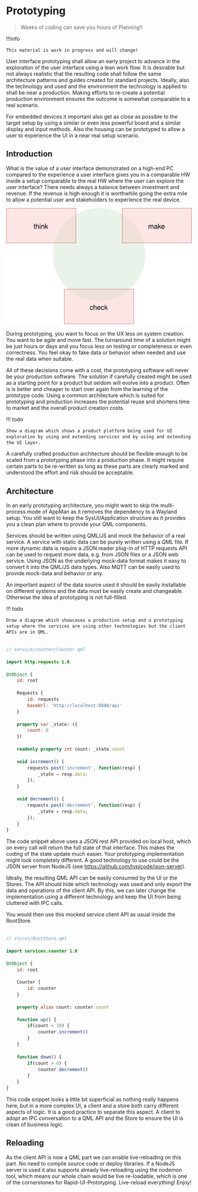 # Prototyping

> Weeks of coding can save you hours of Planning!!


!!!info

    This material is work in progress and will change!

User interface prototyping shall allow an early project to advance in the exploration of the user interface using a lean work flow. It is desirable but not always realistic that the resulting code shall follow the same architecture patterns and guides created for standard projects. Ideally, also the technology and used and the environment the technology is applied to shall be near a production. Making efforts to re-create a potential production environment ensures the outcome is somewhat comparable to a real scenario.

For embedded devices it important also get as close as possible to the target setup by using a similar or even less powerful board and a similar display and input methods. Also the housing can be prototyped to allow a user to experience the UI in a near real setup scenario.

## Introduction

What is the value of a user interface demonstrated on a high-end PC compared to the experience a user interface gives you in a comparable HW inside a setup comparable to the real HW where the user can explore the user interface? There needs always a balance between investment and revenue. If the revenue is high enough it is worthwhile going the extra mile to allow a potential user and stakeholders to experience the real device.

![](../assets/coreui-think_make_check.svg)

During prototyping, you want to focus on the UX less on system creation. You want to be agile and move fast. The turnaround time of a solution might be just hours or days and you focus less on testing or completeness or even correctness. You feel okay to fake data or behavior when needed and use the real data when suitable.

All of these decisions come with a cost, the prototyping software will never be your production software. The solution if carefully created might be used as a starting point for a product but seldom will evolve into a product. Often is is better and cheaper to start over again from the learning of the prototype code. Using a common architecture which is suited for prototyping and production increases the potential reuse and shortens time to market and the overall product creation costs.


!!! todo

	Show a diagram which shows a product platform being used for UI exploration by using and extending services and by using and extending the UI layer.


A carefully crafted production architecture should be flexible enough to be scaled from a prototyping phase into a production phase. It might require certain parts to be re-written as long as these parts are clearly marked and understood the effort and risk should be acceptable.

## Architecture

In an early prototyping architecture, you might want to skip the multi-process mode of AppMan as it removes the dependency to a Wayland setup. You still want to keep the SysUI/Application structure as it provides you a clean plan where to provide your QML components.

Services should be written using QML/JS and mock the behavior of a real service. A service with static data can be purely written using a QML file. If more dynamic data is require a JSON reader plug-in of HTTP requests API can be used to request more data, e.g. from JSON files or a JSON web service. Using JSON as the underlying mock-data format makes it easy to convert it into the QML/JS data types. Also MQTT can be easily used to provide mock-data and behavior or any.

An important aspect of the data source used it should be easily installable on different systems and the data must be easily create and changeable. Otherwise the idea of prototyping is not full-filled.


!!! todo

	Draw a diagram which showcases a production setup and a prototyping setup where the services are using other technologies but the client APIs are in QML.

```qml

// service/counter/Counter.qml

import http.requests 1.0

QtObject {
    id: root

    Requests {
        id: requests
        baseUrl: 'http://localhost:8888/api'
    }

    property var _state: ({
        count: 0
    })

    readonly property int count: _state.count

    void increment() {
        requests.post('increment', function(resp) {
            _state = resp.data;
        });
    }

    void decrement() {
        requests.post('decrement', function(resp) {
            _state = resp.data;
        });
    }
}
```

The code snippet above uses a JSON rest API provided on local host, which on every call will return the full state of that interface. This makes the coding of the state update much easier. Your prototyping implementation might look completely different. A good technology to use could be the JSON server from NodeJS (see https://github.com/typicode/json-server).

Ideally, the resulting QML API can be easily consumed by the UI or the Stores. The API should hide which technology was used and only export the data and operations of the client API. By this, we can later change the implementation using a different technology and keep the UI from being cluttered with IPC calls.

You would then use this mocked service client API as usual inside the RootStore.

```qml

// stores/RootStore.qml

import services.counter 1.0

QtObject {
    id: root

    Counter {
        id: counter
    }

    property alias count: counter.count

    function up() {
        if(count < 10) {
            counter.increment()
        }
    }

    function down() {
        if(count > 0) {
            counter.decrement()
        }
    }
}
```

This code snippet looks a little bit superficial as nothing really happens here, but in a more complex UI, a client and a store both carry different aspects of logic. It is a good practice to separate this aspect. A client to adopt an IPC conversation to a QML API and the Store to ensure the UI is clean of business logic.

## Reloading

As the client API is now a QML part we can enable live-reloading on this part. No need to compile source code or deploy libraries. If a NodeJS server is used it also supports already live-reloading using the nodemon tool, which means our whole chain would be live re-loadable, which is one of the cornerstones for Rapid-UI-Prototyping. Live-reload everything! Enjoy!


